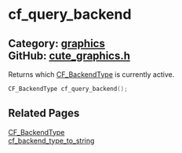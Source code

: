 [//]: # (This file is automatically generated by Cute Framework's docs parser.)
[//]: # (Do not edit this file by hand!)
[//]: # (See: https://github.com/RandyGaul/cute_framework/blob/master/samples/docs_parser.cpp)
[](../header.md ':include')

# cf_query_backend

Category: [graphics](/api_reference?id=graphics)  
GitHub: [cute_graphics.h](https://github.com/RandyGaul/cute_framework/blob/master/include/cute_graphics.h)  
---

Returns which [CF_BackendType](/graphics/cf_backendtype.md) is currently active.

```cpp
CF_BackendType cf_query_backend();
```

## Related Pages

[CF_BackendType](/graphics/cf_backendtype.md)  
[cf_backend_type_to_string](/graphics/cf_backend_type_to_string.md)  
